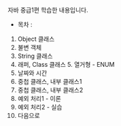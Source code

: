 자바 중급1편 학습한 내용입니다.
- 목차 :
1. Object 클래스
2. 불변 객체
3. String 클래스
4. 래퍼, Class 클래스 5. 열거형 - ENUM
6. 날짜와 시간
7. 중첩 클래스, 내부 클래스1 
8. 중첩 클래스, 내부 클래스2 
9. 예외 처리1 - 이론
10. 예외 처리2 - 실습
11. 다음으로